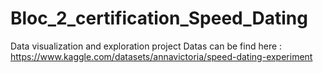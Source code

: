 # Bloc_2_certification_Speed_Dating
Data visualization and exploration project
Datas can be find here :
https://www.kaggle.com/datasets/annavictoria/speed-dating-experiment
